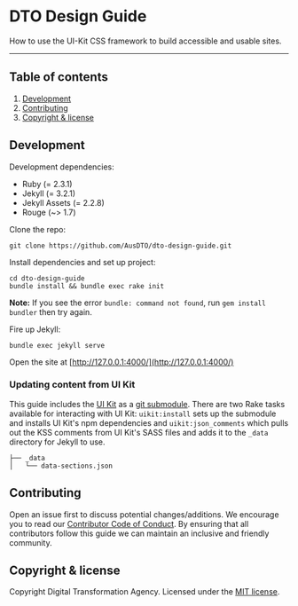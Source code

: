 # DTO Design Guide

How to use the UI-Kit CSS framework to build accessible and usable sites.

---

## Table of contents
1. [Development](#development)
1. [Contributing](#contributing)
1. [Copyright & license](#copyright--license)

## Development

Development dependencies:

* Ruby (= 2.3.1)
* Jekyll (= 3.2.1)
* Jekyll Assets (= 2.2.8)
* Rouge (~> 1.7)

Clone the repo:

```
git clone https://github.com/AusDTO/dto-design-guide.git
```

Install dependencies and set up project:

```
cd dto-design-guide
bundle install && bundle exec rake init
```

**Note:** If you see the error `bundle: command not found`, run `gem install bundler` then try again.

Fire up Jekyll:

```
bundle exec jekyll serve
```

Open the site at [http://127.0.0.1:4000/](http://127.0.0.1:4000/)

### Updating content from UI Kit

This guide includes the [UI Kit](https://github.com/AusDTO/gov-au-ui-kit) as a [git submodule](https://www.kernel.org/pub/software/scm/git/docs/user-manual.html#submodules). There are two Rake tasks available for interacting with UI Kit: `uikit:install` sets up the submodule and installs UI Kit's npm dependencies and `uikit:json_comments` which pulls out the KSS comments from UI Kit's SASS files and adds it to the `_data` directory for Jekyll to use.

```
├── _data
│   └── data-sections.json
```

## Contributing

Open an issue first to discuss potential changes/additions. We encourage you to read our [Contributor Code of Conduct](https://github.com/AusDTO/gov-au-ui-kit/blob/master/code_of_conduct.md). By ensuring that all contributors follow this guide we can maintain an inclusive and friendly community.

## Copyright & license

Copyright Digital Transformation Agency. Licensed under the [MIT license](https://github.com/AusDTO/dto-design-guide/blob/master/LICENSE.md).
